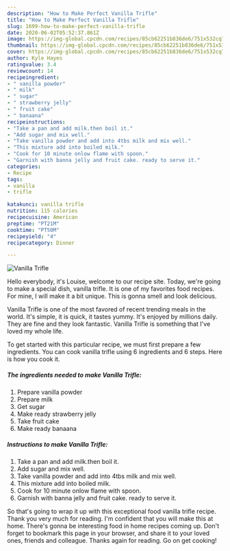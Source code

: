 ```yaml
---
description: "How to Make Perfect Vanilla Trifle"
title: "How to Make Perfect Vanilla Trifle"
slug: 1699-how-to-make-perfect-vanilla-trifle
date: 2020-06-02T05:52:37.861Z
image: https://img-global.cpcdn.com/recipes/85cb62251b836de6/751x532cq70/vanilla-trifle-recipe-main-photo.jpg
thumbnail: https://img-global.cpcdn.com/recipes/85cb62251b836de6/751x532cq70/vanilla-trifle-recipe-main-photo.jpg
cover: https://img-global.cpcdn.com/recipes/85cb62251b836de6/751x532cq70/vanilla-trifle-recipe-main-photo.jpg
author: Kyle Hayes
ratingvalue: 3.4
reviewcount: 14
recipeingredient:
- " vanilla powder"
- " milk"
- " sugar"
- " strawberry jelly"
- " fruit cake"
- " banaana"
recipeinstructions:
- "Take a pan and add milk.then boil it."
- "Add sugar and mix well."
- "Take vanilla powder and add into 4tbs milk and mix well."
- "This mixture add into boiled milk."
- "Cook for 10 minute onlow flame with spoon."
- "Garnish with banna jelly and fruit cake. ready to serve it."
categories:
- Recipe
tags:
- vanilla
- trifle

katakunci: vanilla trifle 
nutrition: 115 calories
recipecuisine: American
preptime: "PT21M"
cooktime: "PT50M"
recipeyield: "4"
recipecategory: Dinner

---
```



![Vanilla Trifle](https://img-global.cpcdn.com/recipes/85cb62251b836de6/751x532cq70/vanilla-trifle-recipe-main-photo.jpg)

Hello everybody, it's Louise, welcome to our recipe site. Today, we're going to make a special dish, vanilla trifle. It is one of my favorites food recipes. For mine, I will make it a bit unique. This is gonna smell and look delicious.



Vanilla Trifle is one of the most favored of recent trending meals in the world. It's simple, it is quick, it tastes yummy. It's enjoyed by millions daily. They are fine and they look fantastic. Vanilla Trifle is something that I've loved my whole life.


To get started with this particular recipe, we must first prepare a few ingredients. You can cook vanilla trifle using 6 ingredients and 6 steps. Here is how you cook it.

<!--inarticleads1-->

##### The ingredients needed to make Vanilla Trifle:

1. Prepare  vanilla powder
1. Prepare  milk
1. Get  sugar
1. Make ready  strawberry jelly
1. Take  fruit cake
1. Make ready  banaana




<!--inarticleads2-->

##### Instructions to make Vanilla Trifle:

1. Take a pan and add milk.then boil it.
1. Add sugar and mix well.
1. Take vanilla powder and add into 4tbs milk and mix well.
1. This mixture add into boiled milk.
1. Cook for 10 minute onlow flame with spoon.
1. Garnish with banna jelly and fruit cake. ready to serve it.




So that's going to wrap it up with this exceptional food vanilla trifle recipe. Thank you very much for reading. I'm confident that you will make this at home. There's gonna be interesting food in home recipes coming up. Don't forget to bookmark this page in your browser, and share it to your loved ones, friends and colleague. Thanks again for reading. Go on get cooking!
